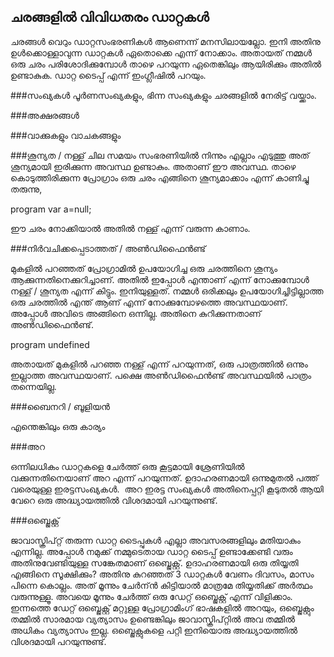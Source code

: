 ## ചരങ്ങളില്‍ വിവിധതരം ഡാറ്റകള്‍
ചരങ്ങള്‍ വെറും ഡാറ്റസംഭരണികള്‍ ആണെന്ന് മനസിലായല്ലോ. ഇനി അതിനു ഉള്‍ക്കൊള്ളാവുന്ന ഡാറ്റകള്‍ ഏതൊക്കെ എന്ന് നോക്കാം. അതായത് നമ്മള്‍ ഒരു ചരം പരിശോദിക്കുമ്പോള്‍ താഴെ പറയുന്ന ഏതെങ്കിലും ആയിരിക്കും അതില്‍ ഉണ്ടാകുക. ഡാറ്റ ടൈപ്പ് എന്ന് ഇംഗ്ലീഷില്‍ പറയും.

###സംഖ്യകള്‍
പൂര്‍ണസംഖ്യകളും, ഭിന്ന സംഖ്യകളും ചരങ്ങളില്‍ നേരിട്ട് വയ്ക്കാം. 

###അക്ഷരങ്ങള്‍

###വാക്കുകളും വാചകങ്ങളും


###ശൂന്യത / നള്ള്
ചില സമയം സംഭരണിയില്‍ നിന്നും എല്ലാം എടുത്തു അത് ശൂന്യമായി ഇരിക്കുന്ന അവസ്ഥ ഉണ്ടാകും.  അതാണ് ഈ അവസ്ഥ. താഴെ കൊടുത്തിരിക്കുന്ന പ്രോഗ്രാം ഒരു ചരം എങ്ങിനെ ശൂന്യമാക്കാം എന്ന് കാണിച്ചു തരുന്നു,

program var a=null;

ഈ ചരം നോക്കിയാല്‍ അതില്‍ നള്ള് എന്ന് വരുന്ന കാണാം. 

###നിര്‍വചിക്കപ്പെടാത്തത് / അണ്‍ഡിഫൈന്‍ണ്ട്

മുകളില്‍ പറഞ്ഞത് പ്രോഗ്രാമില്‍ ഉപയോഗിച്ച ഒരു ചരത്തിനെ ശൂന്യം ആക്കുന്നതിനെക്കുറിച്ചാണ്.  അതില്‍ ഇപ്പോള്‍ എന്താണ് എന്ന് നോക്കുമ്പോള്‍  നള്ള് / ശൂന്യത എന്ന് കിട്ടും. ഇനിയുള്ളത്. നമ്മള്‍ ഒരിക്കലും ഉപയോഗിച്ചിട്ടില്ലാത്ത ഒരു ചരത്തില്‍ എന്ത് ആണ് എന്ന് നോക്കുമ്പോഴത്തെ അവസ്ഥയാണ്‌. അപ്പോള്‍ അവിടെ അങ്ങിനെ ഒന്നില്ല. അതിനെ കുറിക്കുന്നതാണ് അണ്‍ഡിഫൈന്‍ണ്ട്.

program undefined

അതായത് മുകളില്‍ പറഞ്ഞ നള്ള് എന്ന് പറയുന്നത്, ഒരു പാത്രത്തില്‍ ഒന്നും ഇല്ലാത്ത അവസ്ഥയാണ്‌. പക്ഷെ അണ്‍ഡിഫൈന്‍ണ്ട് അവസ്ഥയില്‍ പാത്രം തന്നെയില്ല.

###ബൈനറി / ബൂളിയന്‍

എന്തെങ്കിലും ഒരു കാര്യം

###അറ

ഒന്നിലധികം ഡാറ്റകളെ ചേര്‍ത്ത് ഒരു കൂട്ടമായി ശ്രേണിയില്‍ വക്കുന്നതിനെയാണ് അറ എന്ന് പറയുന്നത്. ഉദാഹരണമായി ഒന്നുമുതല്‍ പത്ത് വരെയുള്ള ഇരട്ടസംഖ്യകള്‍.
<image> അറ ഇരട്ട സംഖ്യകള്‍
അതിനെപ്പറ്റി കൂടുതല്‍ ആയി വേറെ ഒരു അദ്ധ്യായത്തില്‍ വിശദമായി പറയുന്നുണ്ട്.

###ഒബ്ജെക്റ്റ്

ജാവാസ്ക്രിപ്റ്റ് തരുന്ന ഡാറ്റ ടൈപ്പുകള്‍ എല്ലാ അവസരങ്ങളിലും മതിയാകും എന്നില്ല. അപ്പോള്‍ നമുക്ക് നമ്മുടെതായ ഡാറ്റ ടൈപ്പ് ഉണ്ടാക്കേണ്ടി വരും അതിനുവേണ്ടിയുള്ള സങ്കേതമാണ് ഒബ്ജെക്റ്റ്.
ഉദാഹരണമായി ഒരു തിയ്യതി എങ്ങിനെ സൂക്ഷിക്കും? അതിനു കുറഞ്ഞത് 3 ഡാറ്റകള്‍ വേണം ദിവസം, മാസം പിന്നെ കൊല്ലം. അത് മൂന്നും ചേര്‍ന്ന്‍ കിട്ടിയാല്‍ മാത്രമേ തിയ്യതിക്ക് അര്‍ത്ഥം വരുന്നുള്ളൂ. അവയെ മൂന്നും ചേര്‍ത്ത് ഒരു ഡേറ്റ് ഒബ്ജെക്റ്റ് എന്ന് വിളിക്കാം.
<image> ഇന്നത്തെ ഡേറ്റ് ഒബ്ജെക്റ്റ്
മറ്റുള്ള പ്രോഗ്രാമിംഗ് ഭാഷകളില്‍ അറയും, ഒബ്ജെക്റ്റും തമ്മില്‍ സാരമായ വ്യത്യാസം ഉണ്ടെങ്കിലും ജാവാസ്ക്രിപ്റ്റില്‍ അവ തമ്മില്‍ അധികം വ്യത്യാസം ഇല്ല. ഒബ്ജെക്റ്റുകളെ പറ്റി ഇനിയൊരു അദ്ധ്യായത്തില്‍ വിശദമായി പറയുന്നുണ്ട്.



